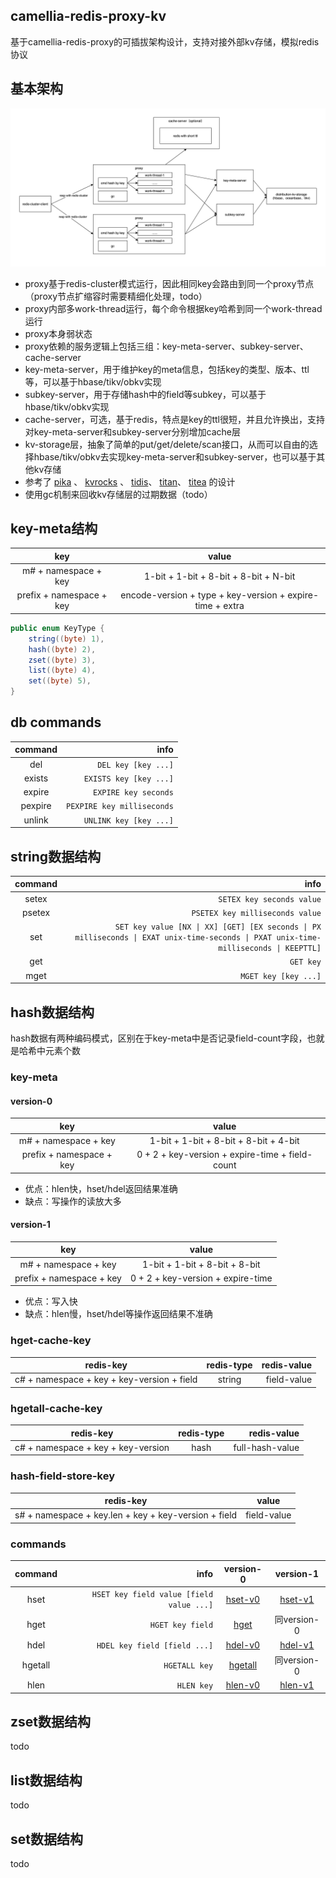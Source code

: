 
## camellia-redis-proxy-kv

基于camellia-redis-proxy的可插拔架构设计，支持对接外部kv存储，模拟redis协议

## 基本架构

![img.png](img.png)

* proxy基于redis-cluster模式运行，因此相同key会路由到同一个proxy节点（proxy节点扩缩容时需要精细化处理，todo）
* proxy内部多work-thread运行，每个命令根据key哈希到同一个work-thread运行
* proxy本身弱状态
* proxy依赖的服务逻辑上包括三组：key-meta-server、subkey-server、cache-server
* key-meta-server，用于维护key的meta信息，包括key的类型、版本、ttl等，可以基于hbase/tikv/obkv实现
* subkey-server，用于存储hash中的field等subkey，可以基于hbase/tikv/obkv实现
* cache-server，可选，基于redis，特点是key的ttl很短，并且允许换出，支持对key-meta-server和subkey-server分别增加cache层
* kv-storage层，抽象了简单的put/get/delete/scan接口，从而可以自由的选择hbase/tikv/obkv去实现key-meta-server和subkey-server，也可以基于其他kv存储
* 参考了 [pika](https://github.com/OpenAtomFoundation/pika) 、 [kvrocks](https://github.com/apache/kvrocks) 、 [tidis](https://github.com/yongman/tidis)、 [titan](https://github.com/distributedio/titan)、 [titea](https://github.com/distributedio/titan) 的设计
* 使用gc机制来回收kv存储层的过期数据（todo）

## key-meta结构

|           key            |                           value                           |
|:------------------------:|:---------------------------------------------------------:|
|   m# + namespace + key   |           1-bit + 1-bit + 8-bit + 8-bit + N-bit           |
| prefix + namespace + key | encode-version + type + key-version + expire-time + extra |

```java
public enum KeyType {
    string((byte) 1),
    hash((byte) 2),
    zset((byte) 3),
    list((byte) 4),
    set((byte) 5),
}
```

## db commands

| command |                                            info |
|:-------:|------------------------------------------------:|
|   del   |                             `DEL key [key ...]` |
| exists  |                          `EXISTS key [key ...]` | 
| expire  |                            `EXPIRE key seconds` |
| pexpire |                      `PEXPIRE key milliseconds` |
| unlink  |                          `UNLINK key [key ...]` |

## string数据结构

| command |                                                                                                                                  info |
|:-------:|--------------------------------------------------------------------------------------------------------------------------------------:|
|  setex  |                                                                                                             `SETEX key seconds value` |
| psetex  |                                                                                                       `PSETEX key milliseconds value` | 
|   set   |  `SET key value [NX \| XX] [GET] [EX seconds \| PX milliseconds \| EXAT unix-time-seconds \| PXAT unix-time-milliseconds \| KEEPTTL]` |
|   get   |                                                                                                                             `GET key` |
|  mget   |                                                                                                                  `MGET key [key ...]` |

## hash数据结构

hash数据有两种编码模式，区别在于key-meta中是否记录field-count字段，也就是哈希中元素个数

### key-meta

#### version-0

|           key            |                      value                      |
|:------------------------:|:-----------------------------------------------:|
|   m# + namespace + key   |      1-bit + 1-bit + 8-bit + 8-bit + 4-bit      |
| prefix + namespace + key | 0 + 2 + key-version + expire-time + field-count |

* 优点：hlen快，hset/hdel返回结果准确
* 缺点：写操作的读放大多

#### version-1

|           key            |               value               |
|:------------------------:|:---------------------------------:|
|   m# + namespace + key   |   1-bit + 1-bit + 8-bit + 8-bit   |
| prefix + namespace + key | 0 + 2 + key-version + expire-time |

* 优点：写入快
* 缺点：hlen慢，hset/hdel等操作返回结果不准确

### hget-cache-key

|                 redis-key                  |            redis-type             | redis-value |
|:------------------------------------------:|:---------------------------------:|------------:|
| c# + namespace + key + key-version + field |              string               | field-value |

### hgetall-cache-key

|                 redis-key                 | redis-type |     redis-value |
|:-----------------------------------------:|:----------:|----------------:|
|    c# + namespace + key + key-version     |    hash    | full-hash-value |

### hash-field-store-key

|                      redis-key                       |    value    |
|:----------------------------------------------------:|:-----------:|
| s# + namespace + key.len + key + key-version + field | field-value |

### commands

| command |                                     info |          version-0           |          version-1           |
|:-------:|-----------------------------------------:|:----------------------------:|:----------------------------:|
|  hset   | `HSET key field value [field value ...]` | [hset-v0](./hash/hset-v0.md) | [hset-v1](./hash/hset-v1.md) |
|  hget   |                         `HGET key field` |    [hget](./hash/hget.md)    |          同version-0          |
|  hdel   |             `HDEL key field [field ...]` | [hdel-v0](./hash/hdel-v0.md) | [hdel-v1](./hash/hdel-v1.md) |
| hgetall |                            `HGETALL key` | [hgetall](./hash/hgetall.md) |          同version-0          |
|  hlen   |                               `HLEN key` | [hlen-v0](./hash/hlen-v0.md) | [hlen-v1](./hash/hlen-v1.md) |


## zset数据结构

todo

## list数据结构

todo

## set数据结构

todo